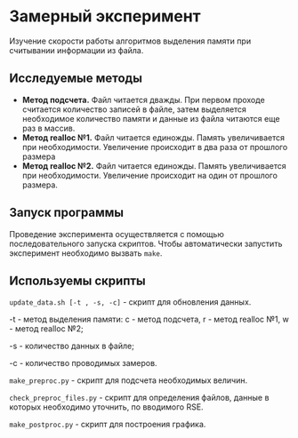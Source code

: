 # Замерный эксперимент
Изучение скорости работы алгоритмов выделения памяти при считывании информации из файла.

## Исследуемые методы

- **Метод подсчета.**
Файл читается дважды. При первом проходе считается количество записей в файле, затем выделяется необходимое
количество памяти и данные из файла читаются еще раз в массив.
- **Метод realloc №1.**
Файл читается единожды. Память увеличивается при необходимости. Увеличение происходит в два раза от прошлого размера
- **Метод realloc №2.**
Файл читается единожды. Память увеличивается при необходимости. Увеличение происходит на один от прошлого размера.


## Запуск программы
Проведение эксперимента осуществляется с помощью последовательного запуска скриптов. Чтобы автоматически запустить 
эксперимент необходимо вызвать ``make``.

## Используемы скрипты

``update_data.sh [-t , -s, -c]`` - скрипт для обновления данных.

-t - метод выделения памяти: с - метод подсчета, r - метод realloc №1, w - метод realloc №2;

-s - количество данных в файле;

-с - количество проводимых замеров.

``make_preproc.py`` - скрипт для подсчета необходимых величин.

``check_preproc_files.py`` - скрипт для определения файлов, данные в которых необходимо уточнить, по вводимого RSE.

``make_postproc.py`` - скрипт для построения графика.

